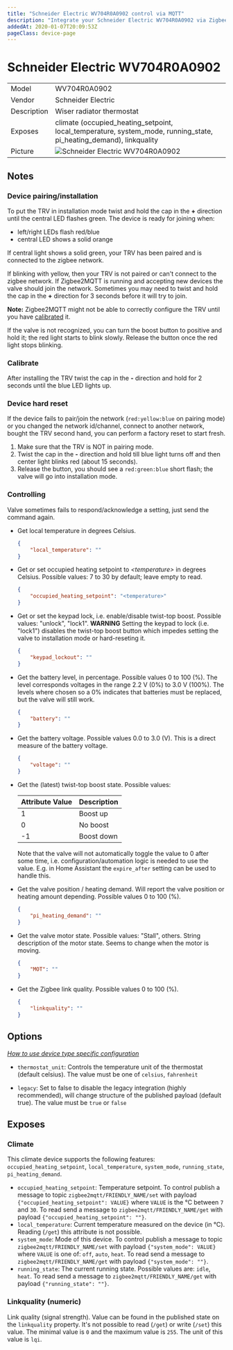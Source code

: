 ```yaml
---
title: "Schneider Electric WV704R0A0902 control via MQTT"
description: "Integrate your Schneider Electric WV704R0A0902 via Zigbee2MQTT with whatever smart home infrastructure you are using without the vendor's bridge or gateway."
addedAt: 2020-01-07T20:09:53Z
pageClass: device-page
---
```


<!-- !!!! -->
<!-- ATTENTION: This file is auto-generated through docgen! -->
<!-- You can only edit the "Notes"-Section between the two comment lines "Notes BEGIN" and "Notes END". -->
<!-- Do not use h1 or h2 heading within "## Notes"-Section. -->
<!-- !!!! -->

# Schneider Electric WV704R0A0902

|     |     |
|-----|-----|
| Model | WV704R0A0902  |
| Vendor  | Schneider Electric  |
| Description | Wiser radiator thermostat |
| Exposes | climate (occupied_heating_setpoint, local_temperature, system_mode, running_state, pi_heating_demand), linkquality |
| Picture | ![Schneider Electric WV704R0A0902](https://www.zigbee2mqtt.io/images/devices/WV704R0A0902.jpg) |


<!-- Notes BEGIN: You can edit here. Add "## Notes" headline if not already present. -->
## Notes

### Device pairing/installation
To put the TRV in installation mode twist and hold the cap in the  **+** direction
until the central LED flashes green.  The device is ready for joining when:

- left/right LEDs flash red/blue
- central LED shows a solid orange

If central light shows a solid green, your TRV has been paired and is connected to the zigbee network.

If blinking with yellow, then your TRV is not paired or can't connect to the zigbee network. If Zigbee2MQTT is running and accepting new devices the valve should join the network. Sometimes you may need to twist and hold the cap in the **+** direction for 3 seconds before it will try to join.

**Note:** Zigbee2MQTT might not be able to correctly configure the TRV until you have [calibrated](#calibrate) it.

If the valve is not recognized, you can turn the boost button to positive and hold it; the red light starts to blink slowly. Release the button once the red light stops blinking.

### Calibrate
After installing the TRV twist the cap in the **-** direction and hold for
2 seconds until the blue LED lights up.

### Device hard reset
If the device fails to pair/join the network (`red:yellow:blue` on pairing mode) or you changed the network id/channel, connect to another network, bought the TRV second hand, you can perform a factory reset to start fresh.

1. Make sure that the TRV is NOT in pairing mode.
2. Twist the cap in the **-** direction and hold till blue light turns off and then center light blinks red (about 15 seconds).
3. Release the button, you should see a `red:green:blue` short flash; the valve will go into installation mode.

### Controlling

Valve sometimes fails to respond/acknowledge a setting, just send the command again.

- Get local temperature in degrees Celsius.
    ```json
    {
        "local_temperature": ""
    }
    ```

- Get or set occupied heating setpoint to *&lt;temperature&gt;* in degrees Celsius. Possible values: 7 to 30 by default; leave empty to read.
    ```json
    {
        "occupied_heating_setpoint": "<temperature>"
    }
    ```

- Get or set the keypad lock, i.e. enable/disable twist-top boost. Possible values: "unlock", "lock1". **WARNING** Setting the keypad to lock (i.e. "lock1") disables the twist-top boost button which impedes setting the valve to installation mode or hard-reseting it.
    ```json
    {
        "keypad_lockout": ""
    }
    ```

- Get the battery level, in percentage. Possible values 0 to 100 (%). The level corresponds voltages in the range 2.2 V (0%) to 3.0 V (100%). The levels where chosen so a 0% indicates that batteries must be replaced, but the valve will still work.
    ```json
    {
        "battery": ""
    }
    ```

- Get the battery voltage. Possible values 0.0 to 3.0 (V). This is a direct measure of the battery voltage.
    ```json
    {
        "voltage": ""
    }
    ```

- Get the (latest) twist-top boost state. Possible values:

    | Attribute Value | Description |
    | -----------------|----------------------------------------------- |
    | 1 | Boost up |
    | 0 | No boost |
    | -1 | Boost down |

    Note that the valve will not automatically toggle the value to 0 after some time, i.e. configuration/automation logic is needed to use the value. E.g. in Home Assistant the `expire_after` setting can be used to handle this.

- Get the valve position / heating demand. Will report the valve position or heating amount depending. Possible values 0 to 100 (%).
    ```json
    {
        "pi_heating_demand": ""
    }
    ```
- Get the valve motor state. Possible values: "Stall", others. String description of the motor state. Seems to change when the motor is moving.
    ```json
    {
        "MOT": ""
    }
    ```
- Get the Zigbee link quality. Possible values 0 to 100 (%).
    ```json
    {
        "linkquality": ""
    }
    ```
<!-- Notes END: Do not edit below this line -->


## Options
*[How to use device type specific configuration](../guide/configuration/devices-groups.md#specific-device-options)*

* `thermostat_unit`: Controls the temperature unit of the thermostat (default celsius). The value must be one of `celsius`, `fahrenheit`

* `legacy`: Set to false to disable the legacy integration (highly recommended), will change structure of the published payload (default true). The value must be `true` or `false`


## Exposes

### Climate 
This climate device supports the following features: `occupied_heating_setpoint`, `local_temperature`, `system_mode`, `running_state`, `pi_heating_demand`.
- `occupied_heating_setpoint`: Temperature setpoint. To control publish a message to topic `zigbee2mqtt/FRIENDLY_NAME/set` with payload `{"occupied_heating_setpoint": VALUE}` where `VALUE` is the °C between `7` and `30`. To read send a message to `zigbee2mqtt/FRIENDLY_NAME/get` with payload `{"occupied_heating_setpoint": ""}`.
- `local_temperature`: Current temperature measured on the device (in °C). Reading (`/get`) this attribute is not possible.
- `system_mode`: Mode of this device. To control publish a message to topic `zigbee2mqtt/FRIENDLY_NAME/set` with payload `{"system_mode": VALUE}` where `VALUE` is one of: `off`, `auto`, `heat`. To read send a message to `zigbee2mqtt/FRIENDLY_NAME/get` with payload `{"system_mode": ""}`.
- `running_state`: The current running state. Possible values are: `idle`, `heat`. To read send a message to `zigbee2mqtt/FRIENDLY_NAME/get` with payload `{"running_state": ""}`.

### Linkquality (numeric)
Link quality (signal strength).
Value can be found in the published state on the `linkquality` property.
It's not possible to read (`/get`) or write (`/set`) this value.
The minimal value is `0` and the maximum value is `255`.
The unit of this value is `lqi`.

